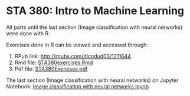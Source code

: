 # STA 380: Intro to Machine Learning

All parts until the last section (Image classification with neural networks) were done with R. 

Exercises done in R can be viewed and accessed through:
1. RPub link: http://rpubs.com/dlcodud03/1211644
2. Rmd file: [STA380exercises.Rmd](https://github.com/dlcodud03/STA380/blob/e624142248ca7312e6d5bd4f04493272ef7105b1/STA380exercises.Rmd)
3. Pdf file: [STA380Exercises.pdf](https://github.com/dlcodud03/STA380/blob/a70e2fc312fe9d81e394c736a3573e9aafc984ca/STA380Exercises.pdf)

The last section (Image classification with neural networks) on Jupyter Notebook: 
[Image classification with neural networks.ipynb ](https://github.com/dlcodud03/STA380/blob/cd49e8233b7e5623ba09d39de5075e73bbf1d8c7/README.md)
